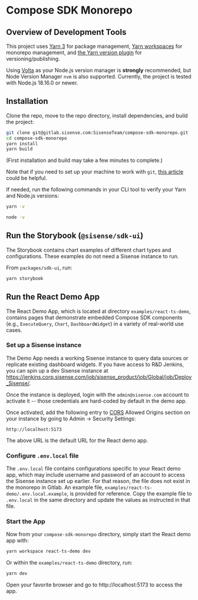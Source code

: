 # Compose SDK Monorepo

## Overview of Development Tools

This project uses [Yarn 3](https://github.com/yarnpkg/berry) for package management,
[Yarn workspaces](https://yarnpkg.com/features/workspaces) for monorepo management,
and [the Yarn version plugin](https://yarnpkg.com/features/release-workflow) for versioning/publishing.

Using [Volta](https://docs.volta.sh/guide/getting-started) as
your Node.js version manager is **strongly** recommended, but Node Version Manager `nvm` is also supported.
Currently, the project is tested with Node.js 18.16.0 or newer.

## Installation

Clone the repo, move to the repo directory, install dependencies, and build the project:

```sh
git clone git@gitlab.sisense.com:SisenseTeam/compose-sdk-monorepo.git
cd compose-sdk-monorepo
yarn install
yarn build
```

(First installation and build may take a few minutes to complete.)

Note that if you need to set up your machine to work with `git`,
[this article](https://sisenseglobal.atlassian.net/wiki/spaces/DSP/pages/8995772068/Setting+up+Git+on+a+New+Computer)
could be helpful.

If needed, run the following commands in your CLI tool to verify your Yarn and Node.js versions:

```sh
yarn -v

node -v
```

## Run the Storybook (`@sisense/sdk-ui`)

The Storybook contains chart examples of different chart types and configurations.
These examples do not need a Sisense instance to run.

From `packages/sdk-ui`, run:

```sh
yarn storybook
```

## Run the React Demo App

The React Demo App, which is located at directory `examples/react-ts-demo`, contains pages that demonstrate
embedded Compose SDK components (e.g., `ExecuteQuery`, `Chart`, `DashboardWidget`) in a variety of real-world use cases.

### Set up a Sisense instance

The Demo App needs a working Sisense instance to query data sources or replicate existing dashboard widgets.
If you have access to R&D Jenkins, you can
spin up a dev Sisense instance at https://jenkins.corp.sisense.com/job/sisense_product/job/Global/job/Deploy_Sisense/.

Once the instance is deployed, login with the `admin@sisense.com` account to activate it
-- those credentials are hard-coded by default in the demo app.

Once activated, add the following entry to [CORS](https://developer.mozilla.org/en-US/docs/Web/HTTP/CORS)
Allowed Origins section on your instance by going to Admin → Security Settings:

```
http://localhost:5173
```

The above URL is the default URL for the React demo app.

### Configure `.env.local` file

The `.env.local` file contains configurations specific to your React demo app,
which may include username and password of an account to access the Sisense instance set up earlier.
For that reason, the file does not exist in the monorepo in Gitlab.
An example file, `examples/react-ts-demo/.env.local.example`, is provided for reference.
Copy the example file to `.env.local` in the same directory and update the values as instructed in that file.

### Start the App

Now from your `compose-sdk-monorepo` directory, simply start the React demo app with:

```sh
yarn workspace react-ts-demo dev
```

Or within the `examples/react-ts-demo` directory, run:

```sh
yarn dev
```

Open your favorite browser and go to http://localhost:5173 to access the app.
